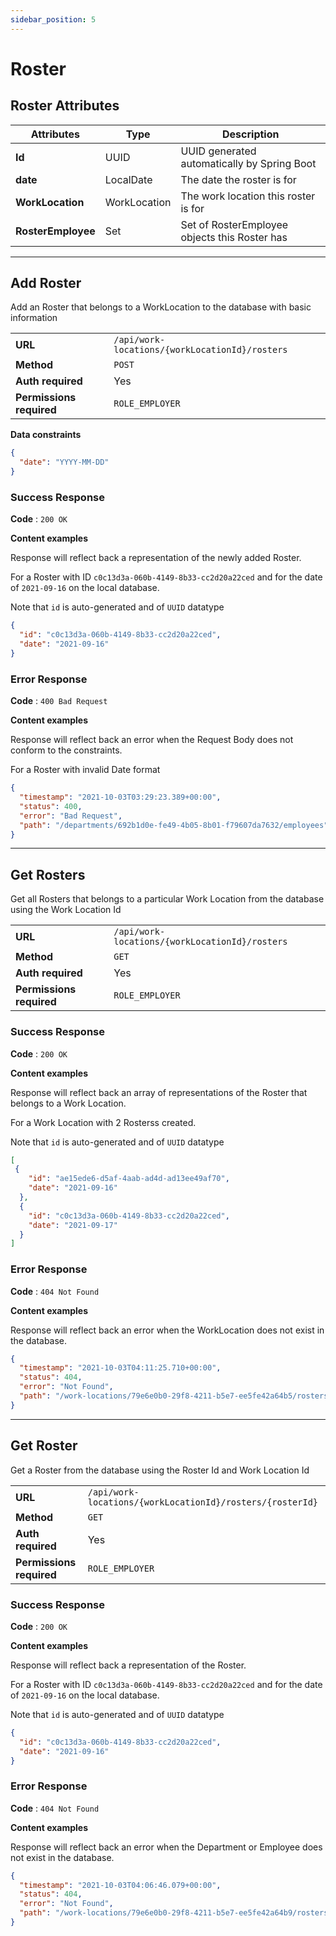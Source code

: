 ```yaml
---
sidebar_position: 5
---
```


#  Roster
## Roster Attributes
| Attributes         | Type         | Description                                   |
| ------------------ | ------------ | --------------------------------------------- |
| **Id**             | UUID         | UUID generated automatically by Spring Boot   |
| **date**           | LocalDate    | The date the roster is for                    |
| **WorkLocation**   | WorkLocation | The work location this roster is for          |
| **RosterEmployee** | Set          | Set of RosterEmployee objects this Roster has |

--- 

## Add Roster 
Add an Roster that belongs to a WorkLocation to the database with basic information 

|                          |                                                |
| ------------------------ | ---------------------------------------------- |
| **URL**                  | `/api/work-locations/{workLocationId}/rosters` |
| **Method**               | `POST`                                         |
| **Auth required**        | Yes                                            |
| **Permissions required** | `ROLE_EMPLOYER`                                |

**Data constraints**

```json
{
  "date": "YYYY-MM-DD"
}
```

### Success Response

**Code** : `200 OK`

**Content examples**

Response will reflect back a representation of the newly added Roster.

For a Roster with ID `c0c13d3a-060b-4149-8b33-cc2d20a22ced` and for the date of `2021-09-16` on the local database.

Note that `id` is auto-generated and of `UUID` datatype


```json
{
  "id": "c0c13d3a-060b-4149-8b33-cc2d20a22ced",
  "date": "2021-09-16"
}

```

### Error Response 

**Code** : `400 Bad Request`

**Content examples**

Response will reflect back an error when the Request Body does not conform to the constraints.

For a Roster with invalid Date format

```json
{
  "timestamp": "2021-10-03T03:29:23.389+00:00",
  "status": 400,
  "error": "Bad Request",
  "path": "/departments/692b1d0e-fe49-4b05-8b01-f79607da7632/employees"
}
```

---

## Get Rosters
Get all Rosters that belongs to a particular Work Location from the database using the Work Location Id

|                          |                                                           |
| ------------------------ | --------------------------------------------------------- |
| **URL**                  | `/api/work-locations/{workLocationId}/rosters` |
| **Method**               | `GET`                                                     |
| **Auth required**        | Yes                                                       |
| **Permissions required** | `ROLE_EMPLOYER`                                           |


### Success Response

**Code** : `200 OK`

**Content examples**

Response will reflect back an array of representations of the Roster that belongs to a Work Location.

For a Work Location with 2 Rosterss created.

Note that `id` is auto-generated and of `UUID` datatype


```json
[
 {
    "id": "ae15ede6-d5af-4aab-ad4d-ad13ee49af70",
    "date": "2021-09-16"
  },
  {
    "id": "c0c13d3a-060b-4149-8b33-cc2d20a22ced",
    "date": "2021-09-17"
  }
]
```

### Error Response 

**Code** : `404 Not Found`

**Content examples**

Response will reflect back an error when the WorkLocation does not exist in the database.

```json
{
  "timestamp": "2021-10-03T04:11:25.710+00:00",
  "status": 404,
  "error": "Not Found",
  "path": "/work-locations/79e6e0b0-29f8-4211-b5e7-ee5fe42a64b5/rosters"
}
```

--- 
## Get Roster
Get a Roster from the database using the Roster Id and Work Location Id

|                          |                                                           |
| ------------------------ | --------------------------------------------------------- |
| **URL**                  | `/api/work-locations/{workLocationId}/rosters/{rosterId}` |
| **Method**               | `GET`                                                     |
| **Auth required**        | Yes                                                       |
| **Permissions required** | `ROLE_EMPLOYER`                                           |


### Success Response

**Code** : `200 OK`

**Content examples**

Response will reflect back a representation of the Roster.

For a Roster with ID `c0c13d3a-060b-4149-8b33-cc2d20a22ced` and for the date of `2021-09-16` on the local database.

Note that `id` is auto-generated and of `UUID` datatype


```json
{
  "id": "c0c13d3a-060b-4149-8b33-cc2d20a22ced",
  "date": "2021-09-16"
}

```

### Error Response 

**Code** : `404 Not Found`

**Content examples**

Response will reflect back an error when the Department or Employee does not exist in the database.

```json
{
  "timestamp": "2021-10-03T04:06:46.079+00:00",
  "status": 404,
  "error": "Not Found",
  "path": "/work-locations/79e6e0b0-29f8-4211-b5e7-ee5fe42a64b9/rosters/d8ef2f16-a04a-41dd-849e-9e1407718d16"
}
```